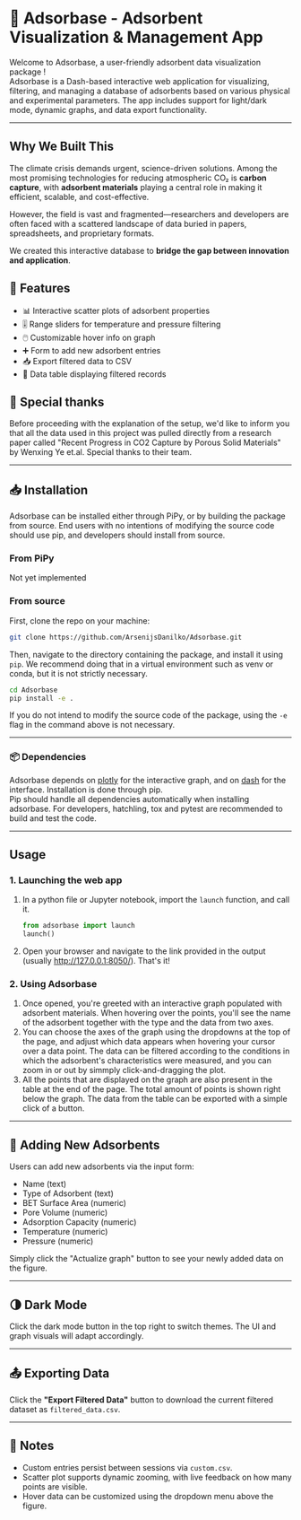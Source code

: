 # 🧪 Adsorbase - Adsorbent Visualization & Management App

Welcome to Adsorbase, a user-friendly adsorbent data visualization package !  
Adsorbase is a Dash-based interactive web application for visualizing, filtering, and managing a database of adsorbents based on various physical and experimental parameters. The app includes support for light/dark mode, dynamic graphs, and data export functionality.

---

## Why We Built This

The climate crisis demands urgent, science-driven solutions. Among the most promising technologies for reducing atmospheric CO₂ is **carbon capture**, with **adsorbent materials** playing a central role in making it efficient, scalable, and cost-effective.

However, the field is vast and fragmented—researchers and developers are often faced with a scattered landscape of data buried in papers, spreadsheets, and proprietary formats.

We created this interactive database to **bridge the gap between innovation and application**.

## 🚀 Features

- 📊 Interactive scatter plots of adsorbent properties
- 🎚️ Range sliders for temperature and pressure filtering
- 🖱️ Customizable hover info on graph
- ➕ Form to add new adsorbent entries
- 📥 Export filtered data to CSV
- 📄 Data table displaying filtered records

## 🚀 Special thanks

Before proceeding with the explanation of the setup, we'd like to inform you that all the data used in this project was pulled directly from a research paper called "Recent Progress in CO2 Capture by Porous Solid Materials" by Wenxing Ye et.al. Special thanks to their team.

---

## 📥 Installation

Adsorbase can be installed either through PiPy, or by building the package from source. End users with no intentions of modifying the source code should use pip, and developers should install from source.

### From PiPy

Not yet implemented

### From source

First, clone the repo on your machine:  

```bash
git clone https://github.com/ArsenijsDanilko/Adsorbase.git
```

Then, navigate to the directory containing the package, and install it using `pip`. We recommend doing that in a virtual environment such as venv or conda, but it is not strictly necessary.
  
```bash
cd Adsorbase
pip install -e .
```
  
If you do not intend to modify the source code of the package, using the `-e` flag in the command above is not necessary.

---

### 📦 Dependencies

Adsorbase depends on [plotly](https://dash.plotly.com/) for the interactive graph, and on [dash](https://plotly.com/dash/) for the interface. Installation is done through pip.  
Pip should handle all dependencies automatically when installing adsorbase. For developers, hatchling, tox and pytest are recommended to build and test the code.

---

## Usage

### 1. Launching the web app

1. In a python file or Jupyter notebook, import the `launch` function, and call it.

    ```python
    from adsorbase import launch
    launch()
    ```

1. Open your browser and navigate to the link provided in the output (usually <http://127.0.0.1:8050/>). That's it!

### 2. Using Adsorbase

1. Once opened, you're greeted with an interactive graph populated with adsorbent materials. When hovering over the points, you'll see the name of the adsorbent together with the type and the data from two axes.  
1. You can choose the axes of the graph using the dropdowns at the top of the page, and adjust which data appears when hovering your cursor over a data point. The data can be filtered according to the conditions in which the adsorbent's characteristics were measured, and you can zoom in or out by simmply click-and-dragging the plot.
1. All the points that are displayed on the graph are also present in the table at the end of the page. The total amount of points is shown right below the graph. The data from the table can be exported with a simple click of a button.

---

## 🔧 Adding New Adsorbents

Users can add new adsorbents via the input form:

- Name (text)
- Type of Adsorbent (text)
- BET Surface Area (numeric)
- Pore Volume (numeric)
- Adsorption Capacity (numeric)
- Temperature (numeric)
- Pressure (numeric)

Simply click the "Actualize graph" button to see your newly added data on the figure.

---

## 🌗 Dark Mode

Click the dark mode button in the top right to switch themes. The UI and graph visuals will adapt accordingly.

---

## 📤 Exporting Data

Click the **"Export Filtered Data"** button to download the current filtered dataset as `filtered_data.csv`.

---

## 📝 Notes

- Custom entries persist between sessions via `custom.csv`.
- Scatter plot supports dynamic zooming, with live feedback on how many points are visible.
- Hover data can be customized using the dropdown menu above the figure.
